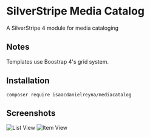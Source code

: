 # SilverStripe Media Catalog

A SilverStripe 4 module for media cataloging

## Notes
Templates use Boostrap 4's grid system.

## Installation

```
composer require isaacdanielreyna/mediacatalog
```

## Screenshots
![List View](docs/img/MediaCatalog-1.png)
![Item View](docs/img/MediaCatalog-1.png)
